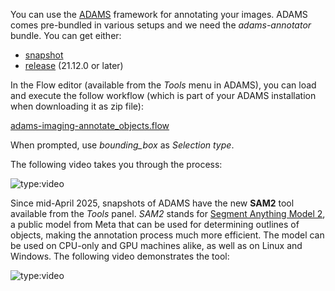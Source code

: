 You can use the [ADAMS](https://adams.cms.waikato.ac.nz/) framework for annotating your images. 
ADAMS comes pre-bundled in various setups and we need the *adams-annotator* bundle. You can get either:

* [snapshot](https://adams.cms.waikato.ac.nz/download/snapshot/)
* [release](https://adams.cms.waikato.ac.nz/download/release/) (21.12.0 or later)

In the Flow editor (available from the *Tools* menu in ADAMS), you can load and execute the follow workflow
(which is part of your ADAMS installation when downloading it as zip file):

[adams-imaging-annotate_objects.flow](https://github.com/waikato-datamining/adams-base/blob/master/adams-imaging/src/main/flows/adams-imaging-annotate_objects.flow)

When prompted, use *bounding_box* as *Selection type*.

The following video takes you through the process:

![type:video](https://www.youtube.com/embed/BCmPZ0Dbwmg)


Since mid-April 2025, snapshots of ADAMS have the new **SAM2** tool
available from the *Tools* panel. *SAM2* stands for [Segment Anything Model 2](https://github.com/facebookresearch/sam2),
a public model from Meta that can be used for determining outlines of objects,
making the annotation process much more efficient. The model can be used
on CPU-only and GPU machines alike, as well as on Linux and Windows.
The following video demonstrates the tool:

![type:video](https://youtu.be/5ln2c2kgMAc)
